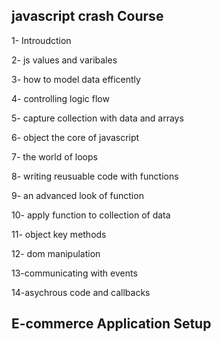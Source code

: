 ## javascript crash Course

1- Introudction

2- js values and varibales

3- how to model data efficently

4- controlling logic flow

5- capture collection with data and arrays

6- object the core of javascript

7- the world of loops

8- writing reusuable code with functions

9- an advanced look of function

10- apply function to collection of data

11- object key methods

12- dom manipulation

13-communicating with events

14-asychrous code and callbacks

## E-commerce Application Setup
